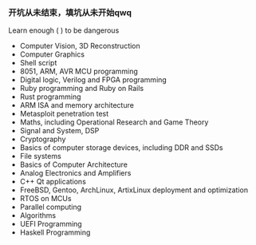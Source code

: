 ### 开坑从未结束，填坑从未开始qwq

Learn enough ( ) to be dangerous

+ Computer Vision, 3D Reconstruction
+ Computer Graphics
+ Shell script
+ 8051, ARM, AVR MCU programming
+ Digital logic, Verilog and FPGA programming
+ Ruby programming and Ruby on Rails
+ Rust programming
+ ARM ISA and memory architecture
+ Metasploit penetration test
+ Maths, including Operational Research and Game Theory
+ Signal and System, DSP
+ Cryptography
+ Basics of computer storage devices, including DDR and SSDs
+ File systems 
+ Basics of Computer Architecture
+ Analog Electronics and Amplifiers
+ C++ Qt applications
+ FreeBSD, Gentoo, ArchLinux, ArtixLinux deployment and optimization
+ RTOS on MCUs
+ Parallel computing
+ Algorithms
+ UEFI Programming
+ Haskell Programming